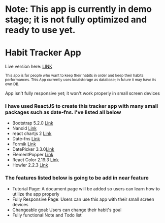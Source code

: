 <h1>Note: This app is currently in demo stage; it is not fully optimized and ready to use yet.</h1>

<h1>Habit Tracker App</h1>

Live version here: <a href="https://ismailsevgi.github.io/habit_tracker/">LINK</a>

<small>This app is for people who want to keep their habits in order and keep their habits performances. This App currently uses localstorage as database; in future it may have its own DB. </small>

<p>App isn't fully responsive yet; it won't work properly in small screen devices</p>

<h3>I have used ReactJS to create this tracker app with many small packages such as date-fns. I've listed all below</h3>

<ul>
  <li>Bootstrap 5.2.0 <a href="https://www.npmjs.com/package/bootstrap">Link</a></li>
  <li>Nanoid <a href="https://www.npmjs.com/package/nanoid">Link</a></li>
  <li>react chartjs 2 <a href="https://www.npmjs.com/package/react-chartjs-2">Link</a></li>
  <li>Date-fns <a href="https://www.npmjs.com/package/date-fns">Link</a></li>
  <li>Formik <a href="https://www.npmjs.com/package/formik">Link</a></li>
  <li>DatePicker 3.3.0<a href="https://www.npmjs.com/package/react-multi-date-picker">Link</a></li>
  <li>ElementPopper <a href="https://www.npmjs.com/package/react-element-popper">Link</a></li>
  <li>React Color 2.19.3 <a href="https://www.npmjs.com/package/react-color">Link</a></li>
  <li>Howler 2.2.3 <a href="https://www.npmjs.com/package/howler">Link</a></li> 
</ul>

<h3>The features listed below is going to be add in near feature</h3>

<ul>
<li>Tutorial Page: A document page will be added so users can learn how to utilize the app properly</li>
<li>Fully Responsive Page: Users can use this app with their small screen devices</li>
<li>Changeable goal: Users can change their habit's goal</li>
<li>Fully functional Note and Todo list</li>
</ul>
